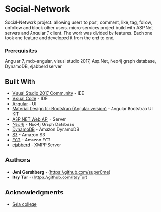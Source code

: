 # Social-Network
Social-Network project. allowing users to post, comment, like, tag, follow, unfollow and block other users. 
micro-services project build with ASP.Net servers and Angular 7 client. 
The work was divided by features. Each one took one feature and developed it from the end to end.


### Prerequisites

Angular 7, mdb-angular, visual studio 2017, Asp.Net, Neo4j graph database, DynamoDB, ejabberd server

## Built With

* [Visual Studio 2017 Community](https://visualstudio.microsoft.com/downloads/) - IDE
* [Visual Code](https://code.visualstudio.com/) - IDE
* [Angular](https://angular.io/) - UI
* [Material Design for Bootstrap (Angular version)](https://mdbootstrap.com/docs/angular/) - Angular Bootstrap UI KIT
* [ASP.NET Web API](https://www.asp.net/web-api) - Server
* [Neo4j](https://neo4j.com/) - Neo4j Graph Database
* [DynamoDB](https://aws.amazon.com/dynamodb/) - Amazon DynamoDB
* [S3](https://aws.amazon.com/s3/) - Amazon S3
* [EC2](https://aws.amazon.com/ec2/) - Amazon EC2
* [ejabberd](https://www.ejabberd.im/) - XMPP Server

## Authors

* **Joni Gershberg** - (https://github.com/super0me)
* **Itay Tur** - (https://github.com/ItayTur)

## Acknowledgments

* [Sela college](https://www.sela.co.il/)


